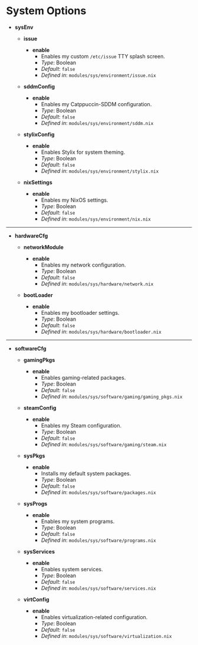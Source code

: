 # System Options

- **sysEnv**
  - **issue**
    - **enable**
      - Enables my custom `/etc/issue` TTY splash screen.
      - *Type*: Boolean
      - *Default*: `false`
      - *Defined in*: `modules/sys/environment/issue.nix`

  - **sddmConfig**
    - **enable**
      - Enables my Catppuccin-SDDM configuration.
      - *Type*: Boolean
      - *Default*: `false`
      - *Defined in*: `modules/sys/environment/sddm.nix`

  - **stylixConfig**
    - **enable**
      - Enables Stylix for system theming.
      - *Type*: Boolean
      - *Default*: `false`
      - *Defined in*: `modules/sys/environment/stylix.nix`

  - **nixSettings**
    - **enable**
      - Enables my NixOS settings.
      - *Type*: Boolean
      - *Default*: `false`
      - *Defined in*: `modules/sys/environment/nix.nix`

---

- **hardwareCfg**
  - **networkModule**
    - **enable**
      - Enables my network configuration.
      - *Type*: Boolean
      - *Default*: `false`
      - *Defined in*: `modules/sys/hardware/network.nix`

  - **bootLoader**
    - **enable**
      - Enables my bootloader settings.
      - *Type*: Boolean
      - *Default*: `false`
      - *Defined in*: `modules/sys/hardware/bootloader.nix`

---

- **softwareCfg**
  - **gamingPkgs**
    - **enable**
      - Enables gaming-related packages.
      - *Type*: Boolean
      - *Default*: `false`
      - *Defined in*: `modules/sys/software/gaming/gaming_pkgs.nix`

  - **steamConfig**
    - **enable**
      - Enables my Steam configuration.
      - *Type*: Boolean
      - *Default*: `false`
      - *Defined in*: `modules/sys/software/gaming/steam.nix`

  - **sysPkgs**
    - **enable**
      - Installs my default system packages.
      - *Type*: Boolean
      - *Default*: `false`
      - *Defined in*: `modules/sys/software/packages.nix`

  - **sysProgs**
    - **enable**
      - Enables my system programs.
      - *Type*: Boolean
      - *Default*: `false`
      - *Defined in*: `modules/sys/software/programs.nix`

  - **sysServices**
    - **enable**
      - Enables system services.
      - *Type*: Boolean
      - *Default*: `false`
      - *Defined in*: `modules/sys/software/services.nix`

  - **virtConfig**
    - **enable**
      - Enables virtualization-related configuration.
      - *Type*: Boolean
      - *Default*: `false`
      - *Defined in*: `modules/sys/software/virtualization.nix`
